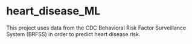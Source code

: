# heart_disease_ML

This project uses data from the CDC Behavioral Risk Factor Surveillance System (BRFSS) in order to predict heart disease risk. 
